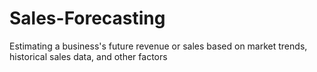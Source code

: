 # Sales-Forecasting

Estimating a business's future revenue or sales based on market trends, historical sales data, and other factors